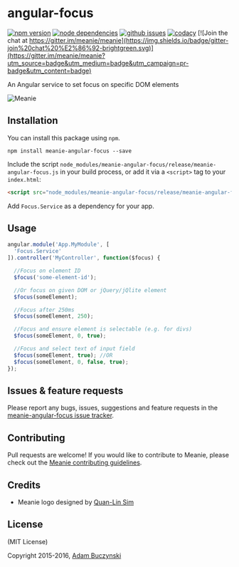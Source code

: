 # angular-focus

[![npm version](https://img.shields.io/npm/v/meanie-angular-focus.svg)](https://www.npmjs.com/package/meanie-angular-focus)
[![node dependencies](https://david-dm.org/meanie/angular-focus.svg)](https://david-dm.org/meanie/angular-focus)
[![github issues](https://img.shields.io/github/issues/meanie/angular-focus.svg)](https://github.com/meanie/angular-focus/issues)
[![codacy](https://img.shields.io/codacy/da49d6526e424c3394826592b19d86e3.svg)](https://www.codacy.com/app/meanie/angular-focus)
[![Join the chat at https://gitter.im/meanie/meanie](https://img.shields.io/badge/gitter-join%20chat%20%E2%86%92-brightgreen.svg)](https://gitter.im/meanie/meanie?utm_source=badge&utm_medium=badge&utm_campaign=pr-badge&utm_content=badge)

An Angular service to set focus on specific DOM elements

![Meanie](https://raw.githubusercontent.com/meanie/meanie/master/meanie-logo-full.png)

## Installation

You can install this package using `npm`.

```shell
npm install meanie-angular-focus --save
```

Include the script `node_modules/meanie-angular-focus/release/meanie-angular-focus.js` in your build process, or add it via a `<script>` tag to your `index.html`:

```html
<script src="node_modules/meanie-angular-focus/release/meanie-angular-focus.js"></script>
```

Add `Focus.Service` as a dependency for your app.

## Usage
```js
angular.module('App.MyModule', [
  'Focus.Service'
]).controller('MyController', function($focus) {

  //Focus on element ID
  $focus('some-element-id');

  //Or focus on given DOM or jQuery/jQlite element
  $focus(someElement);

  //Focus after 250ms
  $focus(someElement, 250);

  //Focus and ensure element is selectable (e.g. for divs)
  $focus(someElement, 0, true);

  //Focus and select text of input field
  $focus(someElement, true); //OR
  $focus(someElement, 0, false, true);
});
```

## Issues & feature requests

Please report any bugs, issues, suggestions and feature requests in the [meanie-angular-focus issue tracker](https://github.com/meanie/angular-focus/issues).

## Contributing

Pull requests are welcome! If you would like to contribute to Meanie, please check out the [Meanie contributing guidelines](https://github.com/meanie/meanie/blob/master/CONTRIBUTING.md).

## Credits

* Meanie logo designed by [Quan-Lin Sim](mailto:quan.lin.sim+meanie@gmail.com)

## License

(MIT License)

Copyright 2015-2016, [Adam Buczynski](http://adambuczynski.com)
